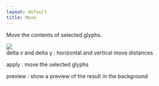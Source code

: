 ```yaml
---
layout: default
title: Move
---
```


Move the contents of selected glyphs.

<div class='container'>

<div class='screenshot'>
  <img src='/images/glyphs/move.png' />
</div>

<div class='captions' markdown='1'>
delta x and delta y
: horizontal and vertical move distances

apply
: move the selected glyphs

preview
: show a preview of the result in the background
</div>

</div>